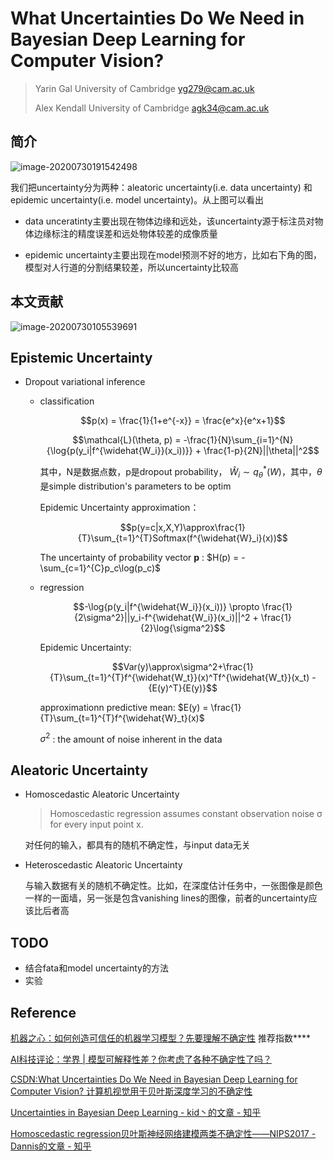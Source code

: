 # What Uncertainties Do We Need in Bayesian Deep Learning for Computer Vision?

> Yarin Gal  University of Cambridge  yg279@cam.ac.uk
>
> Alex Kendall University of Cambridge agk34@cam.ac.uk

## 简介

![image-20200730191542498](/Users/lizhiwei/Documents/notes.papers/active_learning/image-20200730191542498.png)

我们把uncertainty分为两种：aleatoric uncertainty(i.e. data uncertainty) 和 epidemic uncertainty(i.e. model uncertainty)。从上图可以看出

- data unceratinty主要出现在物体边缘和远处，该uncertainty源于标注员对物体边缘标注的精度误差和远处物体较差的成像质量

- epidemic uncertainty主要出现在model预测不好的地方，比如右下角的图，模型对人行道的分割结果较差，所以uncertainty比较高

  

## 本文贡献

![image-20200730105539691](/Users/lizhiwei/Documents/notes.papers/active_learning/image-20200730105539691.png)





## Epistemic Uncertainty

- Dropout variational inference
  - classification

    $$p(x) = \frac{1}{1+e^{-x}} = \frac{e^x}{e^x+1}$$

    

    $$\mathcal{L}(\theta, p) = -\frac{1}{N}\sum_{i=1}^{N}{\log{p(y_i|f^{\widehat{W_i}}(x_i))}} + \frac{1-p}{2N}||\theta||^2$$

    其中，N是数据点数，p是dropout probability， $\widehat{W}_i \sim q_{\theta}^*(W)$，其中，$\theta$是simple distribution's parameters to be optim

    

    Epidemic Uncertainty approximation：

    $$p(y=c|x,X,Y)\approx\frac{1}{T}\sum_{t=1}^{T}Softmax(f^{\widehat{W}_i}(x))$$

    The uncertainty of probability vector **p** : $H(p) = -\sum_{c=1}^{C}p_c\log(p_c)$

  - regression

    $$-\log{p(y_i|f^{\widehat{W_i}}(x_i))} \propto \frac{1}{2\sigma^2}||y_i-f^{\widehat{W_i}}(x_i)||^2 + \frac{1}{2}\log{\sigma^2}$$

    Epidemic Uncertainty:

    $$Var(y)\approx\sigma^2+\frac{1}{T}\sum_{t=1}^{T}f^{\widehat{W_t}}(x)^Tf^{\widehat{W_t}}(x_t) - {E(y)^T}{E(y)}$$ 

    approximationn predictive mean: $E(y) = \frac{1}{T}\sum_{t=1}^{T}f^{\widehat{W}_t}(x)$

    $\sigma^2$ : the amount of noise inherent in the data 

  

##  Aleatoric Uncertainty

- Homoscedastic Aleatoric Uncertainty

  > Homoscedastic regression assumes constant observation noise σ for every input point x.

  对任何的输入，都具有的随机不确定性，与input data无关

- Heteroscedastic Aleatoric Uncertainty

  与输入数据有关的随机不确定性。比如，在深度估计任务中，一张图像是颜色一样的一面墙，另一张是包含vanishing lines的图像，前者的uncertainty应该比后者高



##  TODO

- 结合fata和model uncertainty的方法
- 实验



## Reference

[机器之心：如何创造可信任的机器学习模型？先要理解不确定性](https://mp.weixin.qq.com/s?__biz=MzA3MzI4MjgzMw==&mid=2650755237&idx=3&sn=55beb3edcef0bb4ded4b56e1379efbda&scene=0#wechat_redirect) 推荐指数\****

[AI科技评论：学界 | 模型可解释性差？你考虑了各种不确定性了吗？](https://mp.weixin.qq.com/s?__biz=MzA5ODEzMjIyMA==&mid=2247496311&idx=3&sn=3e7f1df007926e6fba1124630046be76&source=41#wechat_redirect)

[CSDN:What Uncertainties Do We Need in Bayesian Deep Learning for Computer Vision? 计算机视觉用于贝叶斯深度学习的不确定性]([https://blog.csdn.net/weixin_39779106/article/details/78968982#1%E5%B0%86%E5%BC%82%E6%96%B9%E5%B7%AE%E5%81%B6%E7%84%B6%E4%B8%8D%E7%A1%AE%E5%AE%9A%E6%80%A7%E5%92%8C%E8%AE%A4%E7%9F%A5%E4%B8%8D%E7%A1%AE%E5%AE%9A%E6%80%A7%E7%9B%B8%E7%BB%93%E5%90%88](https://blog.csdn.net/weixin_39779106/article/details/78968982#1将异方差偶然不确定性和认知不确定性相结合))

[Uncertainties in Bayesian Deep Learning - kid丶的文章 - 知乎]( https://zhuanlan.zhihu.com/p/100998668)

[Homoscedastic regression贝叶斯神经网络建模两类不确定性——NIPS2017 - Dannis的文章 - 知乎](https://zhuanlan.zhihu.com/p/88654038)

